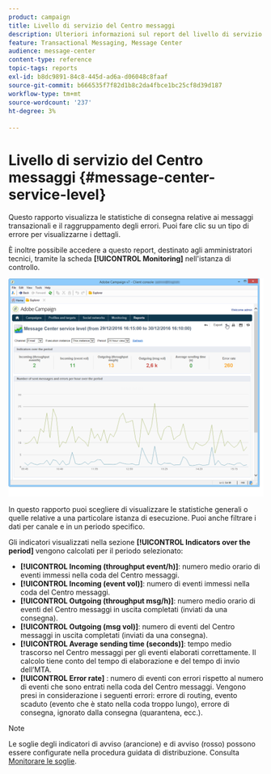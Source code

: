 ```yaml
---
product: campaign
title: Livello di servizio del Centro messaggi
description: Ulteriori informazioni sul report del livello di servizio del Centro messaggi
feature: Transactional Messaging, Message Center
audience: message-center
content-type: reference
topic-tags: reports
exl-id: b8dc9891-84c8-445d-ad6a-d06048c8faaf
source-git-commit: b666535f7f82d1b8c2da4fbce1bc25cf8d39d187
workflow-type: tm+mt
source-wordcount: '237'
ht-degree: 3%

---
```


# Livello di servizio del Centro messaggi {#message-center-service-level}



Questo rapporto visualizza le statistiche di consegna relative ai messaggi transazionali e il raggruppamento degli errori. Puoi fare clic su un tipo di errore per visualizzarne i dettagli.

È inoltre possibile accedere a questo report, destinato agli amministratori tecnici, tramite la scheda **[!UICONTROL Monitoring]** nell&#39;istanza di controllo.

![](assets/mc_reports_1.png)

In questo rapporto puoi scegliere di visualizzare le statistiche generali o quelle relative a una particolare istanza di esecuzione. Puoi anche filtrare i dati per canale e in un periodo specifico.

Gli indicatori visualizzati nella sezione **[!UICONTROL Indicators over the period]** vengono calcolati per il periodo selezionato:

* **[!UICONTROL Incoming (throughput event/h)]**: numero medio orario di eventi immessi nella coda del Centro messaggi.
* **[!UICONTROL Incoming (event vol)]**: numero di eventi immessi nella coda del Centro messaggi.
* **[!UICONTROL Outgoing (throughput msg/h)]**: numero medio orario di eventi del Centro messaggi in uscita completati (inviati da una consegna).
* **[!UICONTROL Outgoing (msg vol)]**: numero di eventi del Centro messaggi in uscita completati (inviati da una consegna).
* **[!UICONTROL Average sending time (seconds)]**: tempo medio trascorso nel Centro messaggi per gli eventi elaborati correttamente. Il calcolo tiene conto del tempo di elaborazione e del tempo di invio dell’MTA.
* **[!UICONTROL Error rate]** : numero di eventi con errori rispetto al numero di eventi che sono entrati nella coda del Centro messaggi. Vengono presi in considerazione i seguenti errori: errore di routing, evento scaduto (evento che è stato nella coda troppo lungo), errore di consegna, ignorato dalla consegna (quarantena, ecc.).

>[!NOTE]
>
>Le soglie degli indicatori di avviso (arancione) e di avviso (rosso) possono essere configurate nella procedura guidata di distribuzione. Consulta [Monitorare le soglie](../../message-center/using/additional-configurations.md#monitoring-thresholds).
